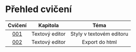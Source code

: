 Přehled cvičení
==============================


|             Cvičení              |    Kapitola    |            Téma             |
|:--------------------------------:|:--------------:|:---------------------------:|
| [001](exercise/exercise001.md) | Textový editor | Styly v textovém editoru    |
| [002](exercise/exercise002.md) | Textový editor | Export do html    |

